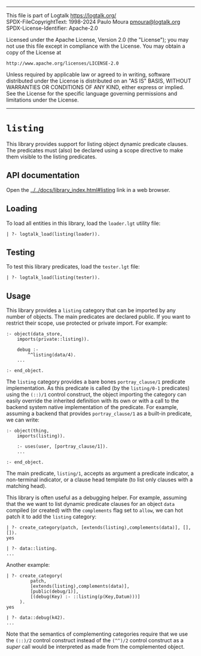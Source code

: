 ________________________________________________________________________

This file is part of Logtalk <https://logtalk.org/>  
SPDX-FileCopyrightText: 1998-2024 Paulo Moura <pmoura@logtalk.org>  
SPDX-License-Identifier: Apache-2.0

Licensed under the Apache License, Version 2.0 (the "License");
you may not use this file except in compliance with the License.
You may obtain a copy of the License at

    http://www.apache.org/licenses/LICENSE-2.0

Unless required by applicable law or agreed to in writing, software
distributed under the License is distributed on an "AS IS" BASIS,
WITHOUT WARRANTIES OR CONDITIONS OF ANY KIND, either express or implied.
See the License for the specific language governing permissions and
limitations under the License.
________________________________________________________________________


`listing`
=========

This library provides support for listing object dynamic predicate clauses.
The predicates must (also) be declared using a scope directive to make them
visible to the listing predicates.


API documentation
-----------------

Open the [../../docs/library_index.html#listing](../../docs/library_index.html#listing)
link in a web browser.


Loading
-------

To load all entities in this library, load the `loader.lgt` utility file:

	| ?- logtalk_load(listing(loader)).


Testing
-------

To test this library predicates, load the `tester.lgt` file:

	| ?- logtalk_load(listing(tester)).


Usage
-----

This library provides a `listing` category that can be imported by any number
of objects. The main predicates are declared public. If you want to restrict
their scope, use protected or private import. For example:

	:- object(data_store,
		imports(private::listing)).

		debug :-
			^^listing(data/4).
		...

	:- end_object.

The `listing` category provides a bare bones `portray_clause/1` predicate
implementation. As this predicate is called (by the `listing/0-1` predicates)
using the `(::)/1` control construct, the object importing the category can
easily override the inherited definition with its own or with a call to the
backend system native implementation of the predicate. For example, assuming
a backend that provides `portray_clause/1` as a built-in predicate, we can
write:

	:- object(thing,
		imports(listing)).

		:- uses(user, [portray_clause/1]).
		...

	:- end_object.

The main predicate, `listing/1`, accepts as argument a predicate indicator,
a non-terminal indicator, or a clause head template (to list only clauses
with a matching head).

This library is often useful as a debugging helper. For example, assuming
that the we want to list dynamic predicate clauses for an object `data`
compiled (or created) with the `complements` flag set to `allow`, we can
hot patch it to add the `listing` category:

	| ?- create_category(patch, [extends(listing),complements(data)], [], []).
	yes

	| ?- data::listing.
	...

Another example:

	| ?- create_category(
	         patch,
	         [extends(listing),complements(data)],
	         [public(debug/1)],
	         [(debug(Key) :- ::listing(p(Key,Datum)))]
	     ).
	yes

	| ?- data::debug(k42).
	...

Note that the semantics of complementing categories require that we use the
`(::)/2` control construct instead of the `(^^)/2` control construct as a
_super_ call would be interpreted as made from the complemented object.
